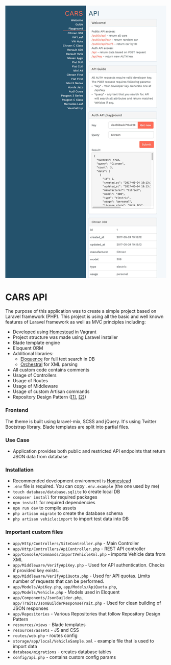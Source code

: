 ![Screenshot](/screenshot.jpg?raw=true "Screenshot")

# CARS API

The purpose of this application was to create a simple project based on Laravel framework (PHP). This project is using all the basic and well known features of Laravel framework as well as MVC principles including:

- Developed using [Homestead](https://laravel.com/docs/5.4/homestead) in Vagrant
- Project structure was made using Laravel installer
- Blade template engine
- Eloquent ORM
- Additional libraries: 
  - [Eloquence](https://github.com/jarektkaczyk/eloquence) for full text search in DB
  - [Orchestral](https://github.com/orchestral/parser) for XML parsing
- All custom code contains comments
- Usage of Controllers
- Usage of Routes
- Usage of Middleware
- Usage of custom Artisan commands
- Repository Design Pattern ([\[1\]](https://bosnadev.com/2015/03/07/using-repository-pattern-in-laravel-5/), [\[2\]](http://shawnmc.cool/the-repository-pattern))

### Frontend

The theme is built using laravel-mix, SCSS and jQuery. It's using Twitter Bootstrap library. Blade templates are split into partial files.

### Use Case

- Application provides both public and restricted API endpoints that return JSON data from database

### Installation

- Recommended development environment is [Homestead](https://laravel.com/docs/5.4/homestead)
- `.env` file is required. You can copy `.env.example` (the one used by me)
- `touch database/database.sqlite` to create local DB
- `composer install` for required packages
- `npm install` for required dependencies
- `npm run dev` to compile assets
- `php artisan migrate` to create the database schema
- `php artisan vehicle:import` to import test data into DB

### Important custom files

- `app/Http/Controllers/SiteController.php` - Main Controller
- `app/Http/Controllers/ApiController.php` - REST API controller
- `app/Console/Commands/ImportVehicleXml.php` - imports Vehicle data from XML
- `app/Middleware/VerifyApiKey.php` - Used for API authentication. Checks if provided key exists.
- `app/Middleware/VerifyApiQuota.php` - Used for API quotas. Limits number of requests that can be performed.
- `app/Models/ApiKey.php`, `app/Models/ApiQuota.php`, `app/Models/Vehicle.php` - Models used in Eloquent
- `app/Components/JsonBuilder.php`, `app/Traits/JsonBuilderResponseTrait.php` - Used for clean building of JSON responses
- `app/Repositories` - Various Repositories that follow Repository Design Pattern
- `resources/views` - Blade templates
- `resources/assets` - JS and CSS
- `routes/web.php` - routes config
- `storage/app/local/VehicleSample.xml` - example file that is used to import data
- `database/migrations` - creates database tables
- `config/api.php` - contains custom config params